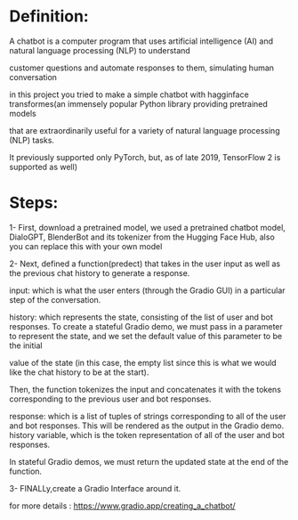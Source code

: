 # Definition:

A chatbot is a computer program that uses artificial intelligence (AI) and natural language processing (NLP) to understand

customer questions and automate responses to them, simulating human conversation

 in this project you tried to make a simple chatbot with hagginface transformes(an immensely popular Python library providing pretrained models 
 
 that are extraordinarily useful for a variety of natural language processing (NLP) tasks.
 
 It previously supported only PyTorch, but, as of late 2019, TensorFlow 2 is supported as well)
 
 # Steps:
 
  1- First, download a pretrained model, we  used a pretrained chatbot model, DialoGPT, BlenderBot
 and its tokenizer from the Hugging Face Hub, also  you can replace this with your own model
 
  2- Next,  defined a function(predect) that takes in the user input as well as the previous chat history to generate a response.
  
  
  input: which is what the user enters (through the Gradio GUI) in a particular step of the conversation.
  
  history: which represents the state, consisting of the list of user and bot responses.
  To create a stateful Gradio demo, we must pass in a parameter to represent the state, and we set the default value of this parameter to be the initial

  value of the state (in this case, the empty list since this is what we would like the chat history to be at the start).

  Then, the function tokenizes the input and concatenates it with the tokens corresponding to the previous user and bot responses.

 response: which is a list of tuples of strings corresponding to all of the user and bot responses. This will be rendered as the output in the Gradio demo.
  history variable, which is the token representation of all of the user and bot responses. 

   In stateful Gradio demos, we must return the updated state at the end of the function.

3- FINALLy,create a Gradio Interface around it.

for more details :
   https://www.gradio.app/creating_a_chatbot/
   
  
   
    
   
   
